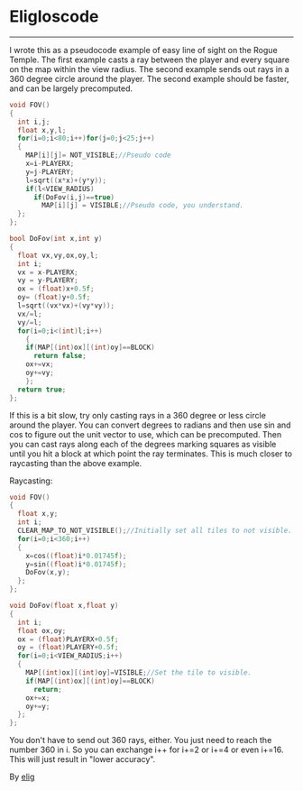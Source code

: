 # Eligloscode

---

I wrote this as a pseudocode example of easy line of sight on the Rogue Temple. The first example casts a ray between the player and every square on the map within the view radius. The second example sends out rays in a 360 degree circle around the player. The second example should be faster, and can be largely precomputed.

```c
void FOV()
{
  int i,j;
  float x,y,l;
  for(i=0;i<80;i++)for(j=0;j<25;j++)
  {
    MAP[i][j]= NOT_VISIBLE;//Pseudo code
    x=i-PLAYERX;
    y=j-PLAYERY;
    l=sqrt((x*x)+(y*y));
    if(l<VIEW_RADIUS)
      if(DoFov(i,j)==true)
        MAP[i][j] = VISIBLE;//Pseudo code, you understand.
  };
};

bool DoFov(int x,int y)
{
  float vx,vy,ox,oy,l;
  int i;
  vx = x-PLAYERX;
  vy = y-PLAYERY;
  ox = (float)x+0.5f;
  oy= (float)y+0.5f;
  l=sqrt((vx*vx)+(vy*vy));
  vx/=l;
  vy/=l;
  for(i=0;i<(int)l;i++)
    {
    if(MAP[(int)ox][(int)oy]==BLOCK)
      return false;
    ox+=vx;
    oy+=vy;
    };
  return true;
};
```

If this is a bit slow, try only casting rays in a 360 degree or less circle around the player. You can convert degrees to radians and then use sin and cos to figure out the unit vector to use, which can be precomputed. Then you can cast rays along each of the degrees marking squares as visible until you hit a block at which point the ray terminates. This is much closer to raycasting than the above example.

Raycasting:

```c
void FOV()
{
  float x,y;
  int i;
  CLEAR_MAP_TO_NOT_VISIBLE();//Initially set all tiles to not visible.
  for(i=0;i<360;i++)
  {
    x=cos((float)i*0.01745f);
    y=sin((float)i*0.01745f);
    DoFov(x,y);
  };
};

void DoFov(float x,float y)
{
  int i;
  float ox,oy;
  ox = (float)PLAYERX+0.5f;
  oy = (float)PLAYERY+0.5f;
  for(i=0;i<VIEW_RADIUS;i++)
  {
    MAP[(int)ox][(int)oy]=VISIBLE;//Set the tile to visible.
    if(MAP[(int)ox][(int)oy]==BLOCK)
      return;
    ox+=x;
    oy+=y;
  };
};
```

You don't have to send out 360 rays, either. You just need to reach the number 360 in i. So you can exchange i++ for i+=2 or i+=4 or even i+=16. This will just result in "lower accuracy".

By [elig](elig.md)
